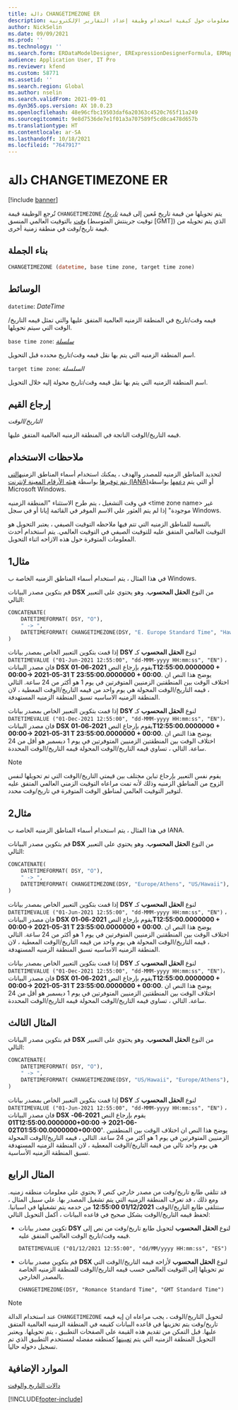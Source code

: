 ```yaml
---
title: دالة CHANGETIMEZONE ER
description: يوفر هذا الموضوع معلومات حول كيفية استخدام وظيفة إعداد التقارير الإلكترونية CHANGETIMEZONE (ER).
author: NickSelin
ms.date: 09/09/2021
ms.prod: ''
ms.technology: ''
ms.search.form: ERDataModelDesigner, ERExpressionDesignerFormula, ERMappedFormatDesigner, ERModelMappingDesigner
audience: Application User, IT Pro
ms.reviewer: kfend
ms.custom: 58771
ms.assetid: ''
ms.search.region: Global
ms.author: nselin
ms.search.validFrom: 2021-09-01
ms.dyn365.ops.version: AX 10.0.23
ms.openlocfilehash: 48e96cfbc19503daf6a20363c4520c765f11a249
ms.sourcegitcommit: 9e8d7536de7e1f01a3a707589f5cd8ca478d657b
ms.translationtype: HT
ms.contentlocale: ar-SA
ms.lasthandoff: 10/18/2021
ms.locfileid: "7647917"
---
```

# <a name="changetimezone-er-function"></a>دالة CHANGETIMEZONE ER

[!include [banner](../includes/banner.md)]

تُرجع الوظيفة قيمة `CHANGETIMEZONE` يتم تحويلها من قيمة تاريخ مُعين إلى قيمة *[تاريخ/وقت](er-formula-supported-data-types-primitive.md#datetime)* بالتوقيت العالمي المنسق (توقيت جرينتش المتوسط \[GMT\]) الذي يتم تحويله من قيمة تاريخ/وقت في منطقة زمنية أخرى.

## <a name="syntax"></a>بناء الجملة

```vb
CHANGETIMEZONE (datetime, base time zone, target time zone)
```

## <a name="arguments"></a>الوسائط

`datetime`: *DateTime*

قيمه وقت/تاريخ في المنطقة الزمنيه العالمية المتفق عليها والتي تمثل قيمه التاريخ/الوقت التي سيتم تحويلها.

`base time zone`: *[سلسلة](er-formula-supported-data-types-primitive.md#string)*

اسم المنطقة الزمنيه التي يتم بها نقل قيمه وقت/تاريخ محدده قبل التحويل.

`target time zone`: *السلسلة*

اسم المنطقة الزمنيه التي يتم بها نقل قيمه وقت/تاريخ محولة إليه خلال التحويل.

## <a name="return-values"></a>إرجاع القيم

*التاريخ/الوقت*

قيمه التاريخ/الوقت الناتجة في المنطقة الزمنيه العالمية المتفق عليها.

## <a name="usage-notes"></a>ملاحظات الاستخدام

لتحديد المناطق الزمنيه للمصدر والهدف ، يمكنك استخدام أسماء المناطق الزمنيه[التي يتم توفيرها](https://data.iana.org/time-zones/releases/) بواسطة [هيئه الأرقام المعينة لإنترنت (IANA)](https://www.iana.org/)أو التي يتم [دعمها](/windows-hardware/manufacture/desktop/default-time-zones) بواسطة Microsoft Windows.

في وقت التشغيل ، يتم طرح الاستثناء "المنطقة الزمنيه \<time zone name\> غير موجودة" إذا لم يتم العثور علي الاسم الموفر في القائمة إيانا أو في سجل Windows.

بالنسبة للمناطق الزمنيه التي تتم فيها ملاحظه التوقيت الصيفي ، يعتبر التحويل هو التوقيت العالمي المتفق عليه للتوقيت الصيفي في التوقيت العالمي. يتم استخدام أحدث المعلومات المتوفرة حول هذه الازاحه اثناء التحويل.

## <a name="example-1"></a>مثال1

في هذا المثال ، يتم استخدام أسماء المناطق الزمنيه الخاصة ب Windows.

قم بتكوين مصدر البيانات **DSX** من النوع **الحقل المحسوب**. وهو يحتوي على التعبير التالي:

```vb
CONCATENATE(
    DATETIMEFORMAT( DSY, "O"), 
    " -> ", 
    DATETIMEFORMAT( CHANGETIMEZONE(DSY, "E. Europe Standard Time", "Hawaiian Standard Time"), "O")
)
```

إذا قمت بتكوين التعبير الخاص بمصدر بيانات **DSY** لنوع **الحقل المحسوب** كـ `DATETIMEVALUE ("01-Jun-2021 12:55:00", "dd-MMM-yyyy HH:mm:ss", "EN")` ، فان مصدر البيانات **DSX** يقوم بإرجاع النص **2021-06-01T12:55:00.0000000 + 00:00-> 2021-05-31 T 23:55:00.0000000 + 00:00**. يوضح هذا النص ان اختلاف الوقت بين المنطقتين الزمنيين المتوفرتين في يوم 1 هو أكثر من 24 ساعة. التالي ، قيمه التاريخ/الوقت المحولة هي يوم واحد من قيمه التاريخ/الوقت المعطية ، لان المنطقة الزمنيه الاساسيه تسبق المنطقة الزمنيه المستهدفة.

إذا قمت بتكوين التعبير الخاص بمصدر بيانات **DSY** لنوع **الحقل المحسوب** كـ `DATETIMEVALUE ("01-Dec-2021 12:55:00", "dd-MMM-yyyy HH:mm:ss", "EN")`، فان مصدر البيانات **DSX** يقوم بإرجاع النص **2021-06-01T12:55:00.0000000 + 00:00-> 2021-05-31 T 23:55:00.0000000 + 00:00**. يوضح هذا النص ان اختلاف الوقت بين المنطقتين الزمنيين المتوفرتين في يوم 1 ديسمبر هو أقل من 24 ساعة. التالي ، تساوي قيمه التاريخ/الوقت المحولة قيمه التاريخ/الوقت المحددة.

> [!NOTE]
> يقوم نفس التعبير بإرجاع تباين مختلف بين قيمتي التاريخ/الوقت التي تم تحويلها لنفس الزوج من المناطق الزمنيه وذلك لأنه تمت مراعاه التوقيت الزمني العالمي المتفق عليه لتوفير التوقيت العالمي لمناطق الوقت المتوفرة في تاريخ/وقت محدد.

## <a name="example-2"></a>مثال2

في هذا المثال ، يتم استخدام أسماء المناطق الزمنيه الخاصة ب IANA.

قم بتكوين مصدر البيانات **DSX** من النوع **الحقل المحسوب**. وهو يحتوي على التعبير التالي:

```vb
CONCATENATE(
    DATETIMEFORMAT( DSY, "O"), 
    " -> ", 
    DATETIMEFORMAT( CHANGETIMEZONE(DSY, "Europe/Athens", "US/Hawaii"), "O")
)
```

إذا قمت بتكوين التعبير الخاص بمصدر بيانات **DSY** لنوع **الحقل المحسوب** كـ `DATETIMEVALUE ("01-Jun-2021 12:55:00", "dd-MMM-yyyy HH:mm:ss", "EN")` ، فان مصدر البيانات **DSX** يقوم بإرجاع النص **2021-06-01T12:55:00.0000000 + 00:00-> 2021-05-31 T 23:55:00.0000000 + 00:00**. يوضح هذا النص ان اختلاف الوقت بين المنطقتين الزمنيين المتوفرتين في يوم 1 هو أكثر من 24 ساعة. التالي ، قيمه التاريخ/الوقت المحولة هي يوم واحد من قيمه التاريخ/الوقت المعطية ، لان المنطقة الزمنيه الاساسيه تسبق المنطقة الزمنيه المستهدفة.

إذا قمت بتكوين التعبير الخاص بمصدر بيانات **DSY** لنوع **الحقل المحسوب** كـ `DATETIMEVALUE ("01-Dec-2021 12:55:00", "dd-MMM-yyyy HH:mm:ss", "EN")`، فان مصدر البيانات **DSX** يقوم بإرجاع النص **2021-06-01T12:55:00.0000000 + 00:00-> 2021-05-31 T 23:55:00.0000000 + 00:00**. يوضح هذا النص ان اختلاف الوقت بين المنطقتين الزمنيين المتوفرتين في يوم 1 ديسمبر هو أقل من 24 ساعة. التالي ، تساوي قيمه التاريخ/الوقت المحولة قيمه التاريخ/الوقت المحددة.

## <a name="example-3"></a>المثال الثالث

قم بتكوين مصدر البيانات **DSX** من النوع **الحقل المحسوب**. وهو يحتوي على التعبير التالي:

```vb
CONCATENATE(
    DATETIMEFORMAT( DSY, "O"), 
    " -> ", 
    DATETIMEFORMAT( CHANGETIMEZONE(DSY, "US/Hawaii", "Europe/Athens"), "O")
)
```

إذا قمت بتكوين التعبير الخاص بمصدر بيانات **DSY** لنوع **الحقل المحسوب** كـ `DATETIMEVALUE ("01-Jun-2021 12:55:00", "dd-MMM-yyyy HH:mm:ss", "EN")` ، فان مصدر البيانات **DSX** يقوم بإرجاع النص **2021-06-01T12:55:00.0000000+00:00 -> 2021-06-02T01:55:00.0000000+00:00'**. يوضح هذا النص ان اختلاف الوقت بين المنطقتين الزمنيين المتوفرتين في يوم 1 هو أكثر من 24 ساعة. التالي ، قيمه التاريخ/الوقت المحولة هي يوم واحد تالي من قيمه التاريخ/الوقت المعطية ، لان المنطقة الزمنيه المستهدفة تسبق المنطقة الزمنيه الأساسية.

## <a name="example-4"></a>المثال الرابع

قد تتلقي طابع تاريخ/وقت من مصدر خارجي كنص لا يحتوي علي معلومات منطقه زمنيه. ومع ذلك ، قد تعرف المنطقة الزمنيه التي يتم تشغيل المصدر بها. علي سبيل المثال ، ستتلقى طابع التاريخ/الوقت **01/12/2021 12:55:00** من خدمه يتم تشغيلها في اسبانيا. لحفظ قيمه التاريخ/الوقت بشكل صحيح في قاعده البيانات ، أكمل التحويل التالي:

- تكوين مصدر بيانات **DSY** لنوع **الحقل المحسوب** لتحويل طابع تاريخ/وقت من نص إلى قيمه وقت/تاريخ الوقت العالمي المتفق عليه.

    `DATETIMEVALUE ("01/12/2021 12:55:00", "dd/MM/yyyy HH:mm:ss", "ES")`

- قم بتكوين مصدر بيانات **DSX** لنوع **الحقل المحسوب** لأزاحه قيمه التاريخ/الوقت التي تم تحويلها إلى التوقيت العالمي حسب قيمه التاريخ/الوقت للمنطقة الزمنيه الخاصة بالمصدر الخارجي.

    `CHANGETIMEZONE(DSY, "Romance Standard Time", "GMT Standard Time")`

> [!NOTE]
> عند استخدام الدالة `CHANGETIMEZONE` لتحويل التاريخ/الوقت ، يجب مراعاه ان إيه قيمه تاريخ/وقت يتم تخزينها في قاعده البيانات كقيمه في المنطقة الزمنيه العالمية المتفق عليها. قبل التمكن من تقديم هذه القيمة علي الصفحات التطبيق ، يتم تحويلها. ويعتبر التحويل المنطقة الزمنيه التي يتم [تعيينها](../../fin-ops/organization-administration/tasks/set-users-preferred-time-zone.md) كمنطقه مفضله لمستخدم التطبيق الذي تم تسجيل دخوله حاليا.

## <a name="additional-resources"></a>الموارد الإضافية

[‏‫دالات التاريخ والوقت‬](er-functions-category-datetime.md)

[!INCLUDE[footer-include](../../../includes/footer-banner.md)]
